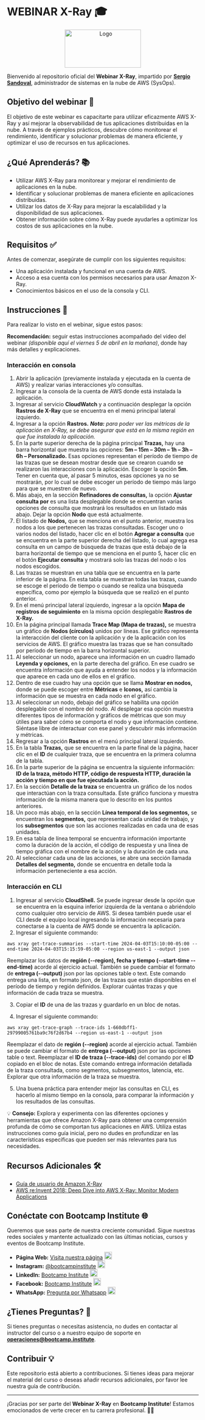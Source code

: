 # WEBINAR X-Ray 🎓

<p align="center">
<img src="https://bootcamp-institute.com/cdn/shop/files/Bootcamp-Institute_Aprende-Cloud-computing-con-los-expertos.jpg?v=1650398319" alt="Logo" width="200" height="100">
</p>

Bienvenido al repositorio oficial del **Webinar X-Ray**, impartido por **[Sergio Sandoval](https://www.linkedin.com/in/sergioaugustosandoval)**, administrador de sistemas en la nube de AWS (SysOps).

## Objetivo del webinar 🎯

El objetivo de este webinar es capacitarte para utilizar eficazmente AWS X-Ray y así mejorar la observabilidad de tus aplicaciones distribuidas en la nube. A través de ejemplos prácticos, descubre cómo monitorear el rendimiento, identificar y solucionar problemas de manera eficiente, y optimizar el uso de recursos en tus aplicaciones.

## ¿Qué Aprenderás? 📚

- Utilizar AWS X-Ray para monitorear y mejorar el rendimiento de aplicaciones en la nube.
- Identificar y solucionar problemas de manera eficiente en aplicaciones distribuidas.
- Utilizar los datos de X-Ray para mejorar la escalabilidad y la disponibilidad de sus aplicaciones.
- Obtener información sobre cómo X-Ray puede ayudarles a optimizar los costos de sus aplicaciones en la nube.

## Requisitos ✅

Antes de comenzar, asegúrate de cumplir con los siguientes requisitos:

- Una aplicación instalada y funcional en una cuenta de AWS.
- Acceso a esa cuenta con los permisos necesarios para usar Amazon X-Ray.
- Conocimientos básicos en el uso de la consola y CLI.

## Instrucciones 🚀

Para realizar lo visto en el webinar, sigue estos pasos:

**Recomendación:** seguir estas instrucciones acompañado del video del webinar *(disponible aquí el viernes 5 de abril en la mañana)*, donde hay más detalles y explicaciones.

### Interacción en consola

1.	Abrir la aplicación (previamente instalada y ejecutada en la cuenta de AWS) y realizar varias interacciones y/o consultas.
2.	Ingresar a la consola de la cuenta de AWS donde está instalada la aplicación. 
3.	Ingresar al servicio **CloudWatch** y a continuación desplegar la opción **Rastros de X-Ray** que se encuentra en el menú principal lateral izquierdo.
4.	Ingresar a la opción **Rastros.**
***Nota:*** *para poder ver las métricas de la aplicación en X-Ray, se debe asegurar que está en la misma región en que fue instalada la aplicación.*
5.	En la parte superior derecha de la página principal **Trazas,** hay una barra horizontal que muestra las opciones: **5m – 15m – 30m – 1h – 3h – 6h – Personalizado.** Esas opciones representan el período de tiempo de las trazas que se desean mostrar desde que se crearon cuando se realizaron las interacciones con la aplicación. Escoger la opción **5m.** Tener en cuenta que, al pasar 5 minutos, esas opciones ya no se mostrarán, por lo cual se debe escoger un período de tiempo más largo para que se muestren de nuevo.
6.	Más abajo, en la sección **Refinadores de consultas,** la opción **Ajustar consulta por** es una lista desplegable donde se encuentran varias opciones de consulta que mostrará los resultados en un listado más abajo. Dejar la opción **Nodo** que está actualmente.
7.	El listado de **Nodos,** que se menciona en el punto anterior, muestra los nodos a los que pertenecen las trazas consultadas. Escoger uno o varios nodos del listado, hacer clic en el botón **Agregar a consulta** que se encuentra en la parte superior derecha del listado, lo cual agrega esa consulta en un campo de búsqueda de trazas que está debajo de la barra horizontal de tiempo que se menciona en el punto 5, hacer clic en el botón **Ejecutar consulta** y mostrará solo las trazas del nodo o los nodos escogidos.
8.	Las trazas se muestran en una tabla que se encuentra en la parte inferior de la página. En esta tabla se muestran todas las trazas, cuando se escoge el período de tiempo o cuando se realiza una búsqueda específica, como por ejemplo la búsqueda que se realizó en el punto anterior.
9.	En el menú principal lateral izquierdo, ingresar a la opción **Mapa de registros de seguimiento** en la misma opción desplegable **Rastros de X-Ray.**
10.	En la página principal llamada **Trace Map (Mapa de trazas),** se muestra un gráfico de **Nodos (círculos)** unidos por líneas. Ese gráfico representa la interacción del cliente con la aplicación y de la aplicación con los servicios de AWS. El gráfico muestra las trazas que se han consultado por período de tiempo en la barra horizontal superior.
11.	Al seleccionar un nodo, aparece una información en un cuadro llamado **Leyenda y opciones,** en la parte derecha del gráfico. En ese cuadro se encuentra información que ayuda a entender los nodos y la información que aparece en cada uno de ellos en el gráfico.
12.	Dentro de ese cuadro hay una opción que se llama **Mostrar en nodos,** donde se puede escoger entre **Métricas** e **Iconos,** así cambia la información que se muestra en cada nodo en el gráfico.
13.	Al seleccionar un nodo, debajo del gráfico se habilita una opción desplegable con el nombre del nodo. Al desplegar esa opción muestra diferentes tipos de información y gráficos de métricas que son muy útiles para saber cómo se comporta el nodo y que información contiene. Siéntase libre de interactuar con ese panel y descubrir más información y métricas.
14.	Regresar a la opción **Rastros** en el menú principal lateral izquierdo.
15.	En la tabla **Trazas,** que se encuentra en la parte final de la página, hacer clic en el **ID** de cualquier traza, que se encuentra en la primera columna de la tabla.
16.	En la parte superior de la página se encuentra la siguiente información: **ID de la traza, método HTTP, código de respuesta HTTP, duración la acción y tiempo en que fue ejecutada la acción.**
17.	En la sección **Detalle de la traza** se encuentra un gráfico de los nodos que interactúan con la traza consultada. Este gráfico funciona y muestra información de la misma manera que lo descrito en los puntos anteriores.
18.	Un poco más abajo, en la sección **Línea temporal de los segmentos,** se encuentran los **segmentos,** que representan cada unidad de trabajo, y los **subsegmentos** que son las acciones realizadas en cada una de esas unidades.
19.	En esa tabla de línea temporal se encuentra información importante como la duración de la acción, el código de respuesta y una línea de tiempo gráfica con el nombre de la acción y la duración de cada una.
20.	Al seleccionar cada una de las acciones, se abre una sección llamada **Detalles del segmento,** donde se encuentra en detalle toda la información perteneciente a esa acción.


### Interacción en CLI

1.	Ingresar al servicio **CloudShell.** Se puede ingresar desde la opción que se encuentra en la esquina inferior izquierda de la ventana o abriéndolo como cualquier otro servicio de AWS. Si desea también puede usar el CLI desde el equipo local ingresando la información necesaria para conectarse a la cuenta de AWS donde se encuentra la aplicación.
2.	Ingresar el siguiente commando:

```
aws xray get-trace-summaries --start-time 2024-04-03T15:10:00-05:00 --end-time 2024-04-03T15:15:59-05:00 --region us-east-1 --output json

```

Reemplazar los datos de **región (--region), fecha y tiempo (--start-time --end-time)** acorde al ejercicio actual. También se puede cambiar el formato de **entrega (--output)** json por las opciones table o text. Este comando entrega una lista, en formato json, de las trazas que están disponibles en el período de tiempo y región definidos. Explorar cuántas trazas y que información de cada traza se muestra.

3.	Copiar el **ID** de una de las trazas y guardarlo en un bloc de notas.
   
4.	Ingresar el siguiente commando:

```
aws xray get-trace-graph --trace-ids 1-660dbff1-29799005761ba9c76f2d67b4 --region us-east-1 --output json
```

Reemplazar el dato de **región (--region)** acorde al ejercicio actual. También se puede cambiar el formato de **entrega (--output)** json por las opciones table o text. Reemplazar el **ID de traza (--trace-ids)** del comando por el **ID** copiado en el bloc de notas. Este comando entrega información detallada de la traza consultada, como segmentos, subsegmentos, latencia, etc. Explorar que otra información de la traza se muestra.

5.	Una buena práctica para entender mejor las consultas en CLI, es hacerlo al mismo tiempo en la consola, para comparar la información y los resultados de las consultas.

💡 **Consejo:** Explora y experimenta con las diferentes opciones y herramientas que ofrece Amazon X-Ray para obtener una comprensión profunda de cómo se comportan tus aplicaciones en AWS. Utiliza estas instrucciones como guía inicial, pero no dudes en profundizar en las características específicas que pueden ser más relevantes para tus necesidades.

## Recursos Adicionales 🛠️

- [Guía de usuario de Amazon X-Ray](https://docs.aws.amazon.com/es_es/xray/latest/devguide/aws-xray.html)
- [AWS re:Invent 2018: Deep Dive into AWS X-Ray: Monitor Modern Applications](https://www.youtube.com/watch?v=5MQkX57eTh8)

## Conéctate con Bootcamp Institute 🌐

Queremos que seas parte de nuestra creciente comunidad. Sigue nuestras redes sociales y mantente actualizado con las últimas noticias, cursos y eventos de Bootcamp Institute.

- **Página Web:** [Visita nuestra página](https://bootcamp-institute.com/) <img src="https://encrypted-tbn0.gstatic.com/images?q=tbn:ANd9GcQVDd5yWRGNNxHId-np7B31fLaWFtbUPkVZ-CJXc8oUJQ&s" alt="Web" width="20" height="20">
- **Instagram:** [@bootcampinstitute](https://www.instagram.com/bootcamp_institute/) <img src="https://upload.wikimedia.org/wikipedia/commons/thumb/e/e7/Instagram_logo_2016.svg/2048px-Instagram_logo_2016.svg.png" alt="Instagram" width="20" height="20">
- **LinkedIn:** [Bootcamp Institute](https://www.linkedin.com/company/bootcamp-institute) <img src="https://upload.wikimedia.org/wikipedia/commons/thumb/8/81/LinkedIn_icon.svg/2048px-LinkedIn_icon.svg.png" alt="LinkedIn" width="20" height="20">
- **Facebook:** [Bootcamp Institute](https://www.facebook.com/bootcampinstituteLATAM/) <img src="https://upload.wikimedia.org/wikipedia/commons/b/b9/2023_Facebook_icon.svg" alt="Facebook" width="20" height="20">
- **WhatsApp:** [Pregunta por Whatsapp](https://api.whatsapp.com/send?phone=525567474611&text=Hola,%20me%20gustar%C3%ADa%20recibir%20m%C3%A1s%20informaci%C3%B3n%20sobre%20su%20oferta%20educativa.) <img src="https://upload.wikimedia.org/wikipedia/commons/thumb/6/6b/WhatsApp.svg/2044px-WhatsApp.svg.png" alt="WhatsApp" width="20" height="20">

## ¿Tienes Preguntas? 🤔

Si tienes preguntas o necesitas asistencia, no dudes en contactar al instructor del curso o a nuestro equipo de soporte en **<operaciones@bootcamp.institute>**.

## Contribuir 💡

Este repositorio está abierto a contribuciones. Si tienes ideas para mejorar el material del curso o deseas añadir recursos adicionales, por favor lee nuestra guía de contribución.

---

¡Gracias por ser parte del **Webinar X-Ray** en **Bootcamp Institute**! Estamos emocionados de verte crecer en tu carrera profesional. 💼🚀
